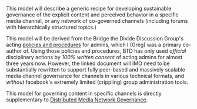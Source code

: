 This model will describe a generic recipe for developing sustainable governance of the explicit content and perceived behavior in a specific media channel, or any network of co-governed channels (including forums with hierarchically structured topics.)

This model will be derived from the Bridge the Divide Discussion Group's acting [policies and procedures](https://www.facebook.com/notes/bridge-the-divide-discussion-group/draft-bridge-the-divide-btd-policy-and-procedures-for-admins/1092789530746602/) for admins, which I (Greg) was a primary co-author of.  Using those policies and procedures, BTD has only used *official* disciplinary actions by *100% written consent* of acting admins for almost three years now.   However, the linked document will IMO need to be substantially rewritten to support fully peer-based and massively scalable media channel governance for channels in various technical formats, and *without* facebook's extremely limited (crippling) group administration tools.   

This model for governing content in specific channels is directly supplementary to [Distributed Media Network Governance](https://github.com/gcassel/Models/blob/master/distributed-media-network-governance.md).
